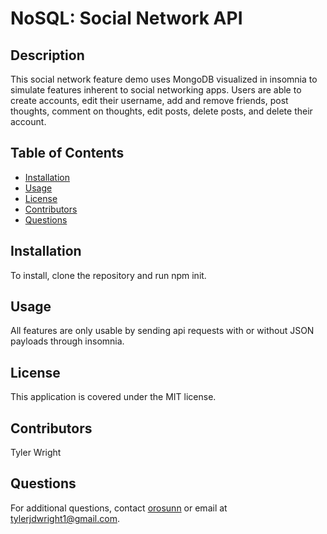 
# NoSQL: Social Network API

## Description
This social network feature demo uses MongoDB visualized in insomnia to simulate features inherent to social networking apps. Users are able to create accounts, edit their username, add and remove friends, post thoughts, comment on thoughts, edit posts, delete posts, and delete their account.
      
## Table of Contents
- [Installation](#installation)
- [Usage](#usage)
- [License](#license)
- [Contributors](#contributors)
- [Questions](#questions)
      
## Installation
To install, clone the repository and run npm init.
      
## Usage
All features are only usable by sending api requests with or without JSON payloads through insomnia. 
      
## License
This application is covered under the MIT license.
      
## Contributors
Tyler Wright
      
## Questions
For additional questions, contact [orosunn](https://github.com/orosunn) or email at tylerjdwright1@gmail.com.
